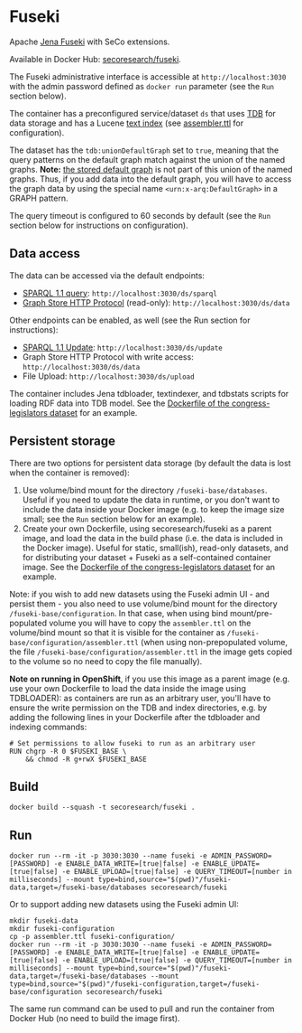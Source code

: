 # Fuseki

Apache [Jena Fuseki](https://jena.apache.org/documentation/fuseki2/index.html) with SeCo extensions.

Available in Docker Hub: [secoresearch/fuseki](https://hub.docker.com/r/secoresearch/fuseki/).

The Fuseki administrative interface is accessible at `http://localhost:3030` with the admin password defined as `docker run` parameter (see the `Run` section below).

The container has a preconfigured service/dataset `ds` that uses [TDB](https://jena.apache.org/documentation/tdb/) for data storage and has a Lucene [text index](https://jena.apache.org/documentation/query/text-query.html) (see [assembler.ttl](https://github.com/SemanticComputing/fuseki-docker/blob/master/assembler.ttl) for configuration).

The dataset has the `tdb:unionDefaultGraph` set to `true`, meaning that the query patterns on the default graph match against the union of the named graphs. **Note:** [the stored default graph](https://jena.apache.org/documentation/tdb/datasets.html) is not part of this union of the named graphs. Thus, if you add data into the default graph, you will have to access the graph data by using the special name `<urn:x-arq:DefaultGraph>` in a GRAPH pattern.

The query timeout is configured to 60 seconds by default (see the `Run` section below for instructions on configuration).

## Data access

The data can be accessed via the default endpoints:
* [SPARQL 1.1 query](https://www.w3.org/TR/sparql11-query/): `http://localhost:3030/ds/sparql`
* [Graph Store HTTP Protocol](https://www.w3.org/TR/sparql11-http-rdf-update/) (read-only): `http://localhost:3030/ds/data`

Other endpoints can be enabled, as well (see the Run section for instructions):
* [SPARQL 1.1 Update](https://www.w3.org/TR/sparql11-update/): `http://localhost:3030/ds/update`
* Graph Store HTTP Protocol with write access: `http://localhost:3030/ds/data`
* File Upload: `http://localhost:3030/ds/upload`

The container includes Jena tdbloader, textindexer, and tdbstats scripts for loading RDF data into TDB model. See the [Dockerfile of the congress-legislators dataset](https://github.com/SemanticComputing/congress-legislators/blob/master/Dockerfile) for an example.

## Persistent storage

There are two options for persistent data storage (by default the data is lost when the container is removed):

1. Use volume/bind mount for the directory `/fuseki-base/databases`. Useful if you need to update the data in runtime, or you don't want to include the data inside your Docker image (e.g. to keep the image size small; see the `Run` section below for an example).
2. Create your own Dockerfile, using secoresearch/fuseki as a parent image, and load the data in the build phase (i.e. the data is included in the Docker image). Useful for static, small(ish), read-only datasets, and for distributing your dataset + Fuseki as a self-contained container image. See the [Dockerfile of the congress-legislators dataset](https://github.com/SemanticComputing/congress-legislators/blob/master/Dockerfile) for an example.

Note: if you wish to add new datasets using the Fuseki admin UI - and persist them - you also need to use volume/bind mount for the directory `/fuseki-base/configuration`. In that case, when using bind mount/pre-populated volume you will have to copy the `assembler.ttl` on the volume/bind mount so that it is visible for the container as `/fuseki-base/configuration/assembler.ttl` (when using non-prepopulated volume, the file `/fuseki-base/configuration/assembler.ttl` in the image gets copied to the volume so no need to copy the file manually).

**Note on running in OpenShift**, if you use this image as a parent image (e.g. use your own Dockerfile to load the data inside the image using TDBLOADER): as containers are run as an arbitrary user, you'll have to ensure the write permission on the TDB and index directories, e.g. by adding the following lines in your Dockerfile after the tdbloader and indexing commands:

```
# Set permissions to allow fuseki to run as an arbitrary user
RUN chgrp -R 0 $FUSEKI_BASE \
    && chmod -R g+rwX $FUSEKI_BASE
```

## Build

`docker build --squash -t secoresearch/fuseki .`

## Run

`docker run --rm -it -p 3030:3030 --name fuseki -e ADMIN_PASSWORD=[PASSWORD] -e ENABLE_DATA_WRITE=[true|false] -e ENABLE_UPDATE=[true|false] -e ENABLE_UPLOAD=[true|false] -e QUERY_TIMEOUT=[number in milliseconds] --mount type=bind,source="$(pwd)"/fuseki-data,target=/fuseki-base/databases secoresearch/fuseki`

Or to support adding new datasets using the Fuseki admin UI:

```
mkdir fuseki-data
mkdir fuseki-configuration
cp -p assembler.ttl fuseki-configuration/
docker run --rm -it -p 3030:3030 --name fuseki -e ADMIN_PASSWORD=[PASSWORD] -e ENABLE_DATA_WRITE=[true|false] -e ENABLE_UPDATE=[true|false] -e ENABLE_UPLOAD=[true|false] -e QUERY_TIMEOUT=[number in milliseconds] --mount type=bind,source="$(pwd)"/fuseki-data,target=/fuseki-base/databases --mount type=bind,source="$(pwd)"/fuseki-configuration,target=/fuseki-base/configuration secoresearch/fuseki
```

The same run command can be used to pull and run the container from Docker Hub (no need to build the image first).
